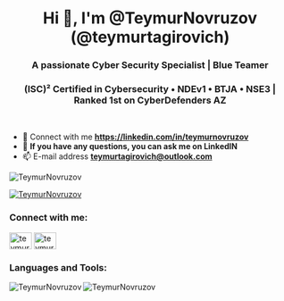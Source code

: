 <h1 align="center">Hi 👋, I'm @TeymurNovruzov (@teymurtagirovich)</h1>
<h3 align="center">A passionate Cyber Security Specialist | Blue Teamer</h3>
<h3 align="center">(ISC)² Certified in Cybersecurity • NDEv1 • BTJA • NSE3 | Ranked 1st on CyberDefenders AZ</h3>

</br>

<div>
  
- 📝 Connect with me **https://linkedin.com/in/teymurnovruzov**
- 💬 **If you have any questions, you can ask me on LinkedIN**
- 📫 E-mail address **teymurtagirovich@outlook.com**
</div>

<p align="left"> <img src="https://komarev.com/ghpvc/?username=TeymurNovruzov&label=Profile%20views&color=0e75b6&style=flat" alt="TeymurNovruzov" /> </p>

<p align="left"> <a href="https://github.com/ryo-ma/github-profile-trophy"><img src="https://github-profile-trophy.vercel.app/?username=TeymurNovruzov" alt="TeymurNovruzov" /></a> </p>

<h3 align="left">Connect with me:</h3>
<p align="left">
<a href="https://www.linkedin.com/in/teymurnovruzov/" target="blank"><img align="center" src="https://raw.githubusercontent.com/rahuldkjain/github-profile-readme-generator/master/src/images/icons/Social/linked-in-alt.svg" alt="teymurnovruzov" height="30" width="40" /></a>
<a href="https://medium.com/@teymurtagirovich" target="blank"><img align="center" src="https://raw.githubusercontent.com/rahuldkjain/github-profile-readme-generator/master/src/images/icons/Social/medium.svg" alt="teymurtagirovich" height="30" width="40" /></a>
</p>

<h3 align="left">Languages and Tools:</h3>

<p><img align="left" src="https://github-readme-stats.vercel.app/api/top-langs?username=TeymurNovruzov&show_icons=true&locale=en&layout=compact" alt="TeymurNovruzov" /></p>

<p><img align="center" src="https://github-readme-streak-stats.herokuapp.com/?user=TeymurNovruzov&" alt="TeymurNovruzov" /></p>
